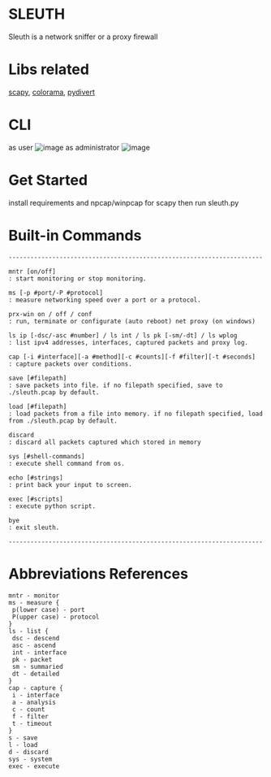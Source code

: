 # SLEUTH
Sleuth is a network sniffer or a proxy firewall

# Libs related
[scapy](https://github.com/secdev/scapy), [colorama](https://github.com/tartley/colorama), [pydivert](https://github.com/ffalcinelli/pydivert)

# CLI
as user
![image](https://github.com/vortezwohl/sleuth-network-sniffer/assets/117743023/df728a13-f3ef-4cee-b21c-06ca7487531d)
as administrator
![image](https://github.com/vortezwohl/sleuth-network-sniffer/assets/117743023/a127a9d8-debf-46db-828c-53fe041c7770)

# Get Started
install requirements and npcap/winpcap for scapy then run sleuth.py

# Built-in Commands
```
----------------------------------------------------------------------

mntr [on/off]                                                         : start monitoring or stop monitoring.

ms [-p #port/-P #protocol]                                            : measure networking speed over a port or a protocol.

prx-win on / off / conf                                               : run, terminate or configurate (auto reboot) net proxy (on windows)

ls ip [-dsc/-asc #number] / ls int / ls pk [-sm/-dt] / ls wplog       : list ipv4 addresses, interfaces, captured packets and proxy log.

cap [-i #interface][-a #method][-c #counts][-f #filter][-t #seconds]  : capture packets over conditions.

save [#filepath]                                                      : save packets into file. if no filepath specified, save to ./sleuth.pcap by default.

load [#filepath]                                                      : load packets from a file into memory. if no filepath specified, load from ./sleuth.pcap by default.

discard                                                               : discard all packets captured which stored in memory

sys [#shell-commands]                                                 : execute shell command from os.

echo [#strings]                                                       : print back your input to screen.

exec [#scripts]                                                       : execute python script.

bye                                                                   : exit sleuth.

----------------------------------------------------------------------
```

# Abbreviations References
```
mntr - monitor
ms - measure {
 p(lower case) - port
 P(upper case) - protocol
}
ls - list {
 dsc - descend
 asc - ascend
 int - interface
 pk - packet
 sm - summaried
 dt - detailed
}
cap - capture {
 i - interface
 a - analysis
 c - count
 f - filter
 t - timeout
}
s - save
l - load
d - discard
sys - system
exec - execute
```
